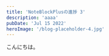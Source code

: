```yaml
---
title: 'NoteBlockPlusの進捗 3'
description: 'aaaa'
pubDate: 'Jul 15 2022'
heroImage: '/blog-placeholder-4.jpg'
---
```


こんにちは。